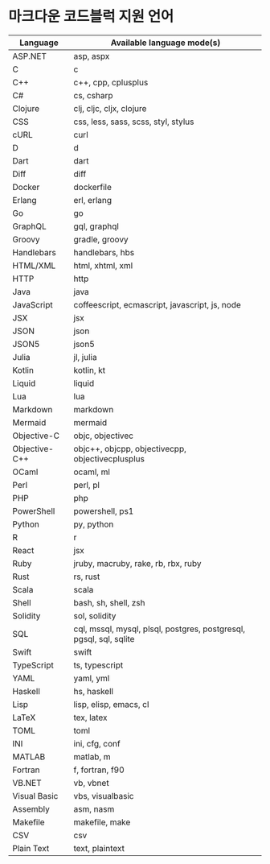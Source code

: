 # 마크다운 코드블럭 지원 언어

| Language         | Available language mode(s)                                                                 |
|------------------|---------------------------------------------------------------------------------------------|
| ASP.NET          | asp, aspx                                                                                  |
| C                | c                                                                                           |
| C++              | c++, cpp, cplusplus                                                                         |
| C#               | cs, csharp                                                                                  |
| Clojure          | clj, cljc, cljx, clojure                                                                    |
| CSS              | css, less, sass, scss, styl, stylus                                                         |
| cURL             | curl                                                                                        |
| D                | d                                                                                           |
| Dart             | dart                                                                                        |
| Diff             | diff                                                                                        |
| Docker           | dockerfile                                                                                  |
| Erlang           | erl, erlang                                                                                 |
| Go               | go                                                                                          |
| GraphQL          | gql, graphql                                                                                |
| Groovy           | gradle, groovy                                                                              |
| Handlebars       | handlebars, hbs                                                                             |
| HTML/XML         | html, xhtml, xml                                                                            |
| HTTP             | http                                                                                        |
| Java             | java                                                                                        |
| JavaScript       | coffeescript, ecmascript, javascript, js, node                                              |
| JSX              | jsx                                                                                         |
| JSON             | json                                                                                        |
| JSON5            | json5                                                                                       |
| Julia            | jl, julia                                                                                   |
| Kotlin           | kotlin, kt                                                                                  |
| Liquid           | liquid                                                                                      |
| Lua              | lua                                                                                         |
| Markdown         | markdown                                                                                    |
| Mermaid          | mermaid                                                                                     |
| Objective-C      | objc, objectivec                                                                            |
| Objective-C++    | objc++, objcpp, objectivecpp, objectivecplusplus                                            |
| OCaml            | ocaml, ml                                                                                   |
| Perl             | perl, pl                                                                                    |
| PHP              | php                                                                                         |
| PowerShell       | powershell, ps1                                                                             |
| Python           | py, python                                                                                  |
| R                | r                                                                                           |
| React            | jsx                                                                                         |
| Ruby             | jruby, macruby, rake, rb, rbx, ruby                                                         |
| Rust             | rs, rust                                                                                    |
| Scala            | scala                                                                                       |
| Shell            | bash, sh, shell, zsh                                                                        |
| Solidity         | sol, solidity                                                                               |
| SQL              | cql, mssql, mysql, plsql, postgres, postgresql, pgsql, sql, sqlite                          |
| Swift            | swift                                                                                       |
| TypeScript       | ts, typescript                                                                              |
| YAML             | yaml, yml                                                                                   |
| Haskell          | hs, haskell                                                                                 |
| Lisp             | lisp, elisp, emacs, cl                                                                      |
| LaTeX            | tex, latex                                                                                  |
| TOML             | toml                                                                                        |
| INI              | ini, cfg, conf                                                                              |
| MATLAB           | matlab, m                                                                                   |
| Fortran          | f, fortran, f90                                                                             |
| VB.NET           | vb, vbnet                                                                                   |
| Visual Basic     | vbs, visualbasic                                                                            |
| Assembly         | asm, nasm                                                                                   |
| Makefile         | makefile, make                                                                              |
| CSV              | csv                                                                                         |
| Plain Text       | text, plaintext                                                                             |
